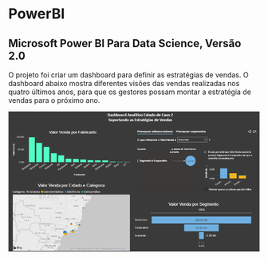 # PowerBI
## Microsoft Power BI Para Data Science, Versão 2.0
O projeto foi criar um dashboard para definir as estratégias de vendas. 
O dashboard abaixo mostra diferentes visões das vendas realizadas nos quatro últimos anos, para que os gestores possam montar a estratégia de vendas para o próximo ano.

![Dashboard Estratégia de Vendas](https://github.com/jessicamendonca/PowerBI/blob/master/EstudoCaso2.PNG)
